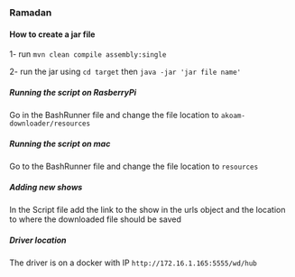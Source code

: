 ###  Ramadan

#### How to create a jar file

1- run `mvn clean compile assembly:single`

2- run the jar using `cd target` then `java -jar 'jar file name'`



##### Running the script on RasberryPi

Go in the BashRunner file and change the file location to `akoam-downloader/resources`

##### Running the script on mac

Go to the BashRunner file and change the file location to `resources` 


##### Adding new shows 
In the Script file add the link to the show in the urls object and the location to where the downloaded file should be saved

##### Driver location
The driver is on a docker with IP `http://172.16.1.165:5555/wd/hub`

